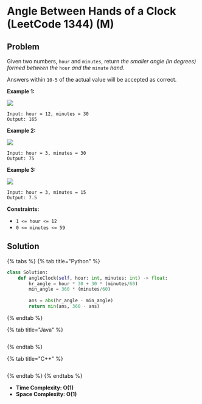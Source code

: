 # Angle Between Hands of a Clock (LeetCode 1344) (M)

## Problem



Given two numbers, `hour` and `minutes`, return _the smaller angle (in degrees) formed between the_ `hour` _and the_ `minute` _hand_.

Answers within `10-5` of the actual value will be accepted as correct.

&#x20;

**Example 1:**

![](https://assets.leetcode.com/uploads/2019/12/26/sample\_1\_1673.png)

```
Input: hour = 12, minutes = 30
Output: 165
```

**Example 2:**

![](https://assets.leetcode.com/uploads/2019/12/26/sample\_2\_1673.png)

```
Input: hour = 3, minutes = 30
Output: 75
```

**Example 3:**

![](https://assets.leetcode.com/uploads/2019/12/26/sample\_3\_1673.png)

```
Input: hour = 3, minutes = 15
Output: 7.5
```

&#x20;

**Constraints:**

* `1 <= hour <= 12`
* `0 <= minutes <= 59`



## Solution&#x20;

{% tabs %}
{% tab title="Python" %}
```python
class Solution:
    def angleClock(self, hour: int, minutes: int) -> float:
        hr_angle = hour * 30 + 30 * (minutes/60)
        min_angle = 360 * (minutes/60)
        
        ans = abs(hr_angle - min_angle)
        return min(ans, 360 - ans)
```
{% endtab %}

{% tab title="Java" %}
```java
```
{% endtab %}

{% tab title="C++" %}
```cpp
```
{% endtab %}
{% endtabs %}

* **Time Complexity: O(1)**
* **Space Complexity: O(1)**
